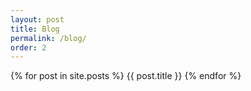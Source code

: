 ```yaml
---
layout: post
title: Blog
permalink: /blog/
order: 2
---
```


{% for post in site.posts %}
{{ post.title }}
{% endfor %} 
